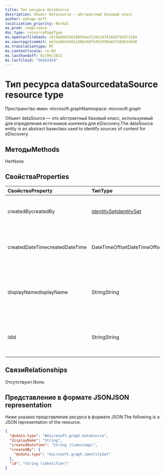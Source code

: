 ```yaml
---
title: Тип ресурса dataSource
description: Объект Datasource — абстрактный базовый класс
author: mahage-msft
localization_priority: Normal
ms.prod: compliance
doc_type: resourcePageType
ms.openlocfilehash: c019a6b8338180584a31382c0741018791973184
ms.sourcegitcommit: eb31a6b4a582a59b44df3453450a82fd366342d0
ms.translationtype: MT
ms.contentlocale: ru-RU
ms.lasthandoff: 02/09/2021
ms.locfileid: "50161924"
---
```

# <a name="datasource-resource-type"></a><span data-ttu-id="3aa0a-103">Тип ресурса dataSource</span><span class="sxs-lookup"><span data-stu-id="3aa0a-103">dataSource resource type</span></span>

<span data-ttu-id="3aa0a-104">Пространство имен: microsoft.graph</span><span class="sxs-lookup"><span data-stu-id="3aa0a-104">Namespace: microsoft.graph</span></span>

<span data-ttu-id="3aa0a-105">Объект dataSource — это абстрактный базовый класс, используемый для определения источников контента для eDiscovery.</span><span class="sxs-lookup"><span data-stu-id="3aa0a-105">The dataSource entity is an abstract baseclass used to identify sources of content for eDiscovery.</span></span>

## <a name="methods"></a><span data-ttu-id="3aa0a-106">Методы</span><span class="sxs-lookup"><span data-stu-id="3aa0a-106">Methods</span></span>

<span data-ttu-id="3aa0a-107">Нет</span><span class="sxs-lookup"><span data-stu-id="3aa0a-107">None</span></span>

## <a name="properties"></a><span data-ttu-id="3aa0a-108">Свойства</span><span class="sxs-lookup"><span data-stu-id="3aa0a-108">Properties</span></span>

|<span data-ttu-id="3aa0a-109">Свойство</span><span class="sxs-lookup"><span data-stu-id="3aa0a-109">Property</span></span>|<span data-ttu-id="3aa0a-110">Тип</span><span class="sxs-lookup"><span data-stu-id="3aa0a-110">Type</span></span>|<span data-ttu-id="3aa0a-111">Описание</span><span class="sxs-lookup"><span data-stu-id="3aa0a-111">Description</span></span>|
|:---|:---|:---|
|<span data-ttu-id="3aa0a-112">createdBy</span><span class="sxs-lookup"><span data-stu-id="3aa0a-112">createdBy</span></span>|[<span data-ttu-id="3aa0a-113">identitySet</span><span class="sxs-lookup"><span data-stu-id="3aa0a-113">identitySet</span></span>](../resources/identityset.md)|<span data-ttu-id="3aa0a-114">Пользователь, создавший **dataSource.**</span><span class="sxs-lookup"><span data-stu-id="3aa0a-114">The user who created the **dataSource**.</span></span>|
|<span data-ttu-id="3aa0a-115">createdDateTime</span><span class="sxs-lookup"><span data-stu-id="3aa0a-115">createdDateTime</span></span>|<span data-ttu-id="3aa0a-116">DateTimeOffset</span><span class="sxs-lookup"><span data-stu-id="3aa0a-116">DateTimeOffset</span></span>|<span data-ttu-id="3aa0a-117">Дата и время создания **dataSource.**</span><span class="sxs-lookup"><span data-stu-id="3aa0a-117">The date and time the **dataSource** was created.</span></span>|
|<span data-ttu-id="3aa0a-118">displayName</span><span class="sxs-lookup"><span data-stu-id="3aa0a-118">displayName</span></span>|<span data-ttu-id="3aa0a-119">String</span><span class="sxs-lookup"><span data-stu-id="3aa0a-119">String</span></span>|<span data-ttu-id="3aa0a-120">Отображаемого имени **dataSource**.</span><span class="sxs-lookup"><span data-stu-id="3aa0a-120">The display name of the **dataSource**.</span></span> <span data-ttu-id="3aa0a-121">Это имя сайта SharePoint.</span><span class="sxs-lookup"><span data-stu-id="3aa0a-121">This will be the name of the SharePoint site.</span></span>|
|<span data-ttu-id="3aa0a-122">id</span><span class="sxs-lookup"><span data-stu-id="3aa0a-122">id</span></span>|<span data-ttu-id="3aa0a-123">String</span><span class="sxs-lookup"><span data-stu-id="3aa0a-123">String</span></span>| <span data-ttu-id="3aa0a-124">ИД **dataSource.**</span><span class="sxs-lookup"><span data-stu-id="3aa0a-124">The ID of the **dataSource**.</span></span> <span data-ttu-id="3aa0a-125">Это не ИД фактического сайта.</span><span class="sxs-lookup"><span data-stu-id="3aa0a-125">This is not the ID of the actual site.</span></span>|

## <a name="relationships"></a><span data-ttu-id="3aa0a-126">Связи</span><span class="sxs-lookup"><span data-stu-id="3aa0a-126">Relationships</span></span>

<span data-ttu-id="3aa0a-127">Отсутствуют.</span><span class="sxs-lookup"><span data-stu-id="3aa0a-127">None.</span></span>

## <a name="json-representation"></a><span data-ttu-id="3aa0a-128">Представление в формате JSON</span><span class="sxs-lookup"><span data-stu-id="3aa0a-128">JSON representation</span></span>

<span data-ttu-id="3aa0a-129">Ниже указано представление ресурса в формате JSON.</span><span class="sxs-lookup"><span data-stu-id="3aa0a-129">The following is a JSON representation of the resource.</span></span>
<!-- {
  "blockType": "resource",
  "keyProperty": "id",
  "@odata.type": "microsoft.graph.dataSource",
  "openType": false
}
-->
``` json
{
  "@odata.type": "#microsoft.graph.dataSource",
  "displayName": "String",
  "createdDateTime": "String (timestamp)",
  "createdBy": {
    "@odata.type": "microsoft.graph.identitySet"
  },
  "id": "String (identifier)"
}
```
